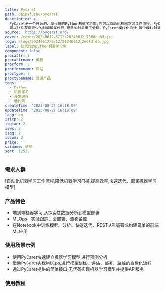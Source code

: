 ```yaml
---
title: PyCaret
path: daimafuzhu/pycaret
description: >-
  PyCaret是一个开源的、低代码的Python机器学习库,它可以自动化机器学习工作流程。PyCaret
  可以让你花费更少的时间编写代码,更多的时间用于分析。PyCaret模块化设计,每个模块封装了特定的机器学习任务。PyCaret中一致的函数集可以在工作流中执行任务。PyCaret中有许多数据预处理功能可供选择,从缩放到特征工程。有大量有趣的教程可以帮助你学习PyCaret,你可以从我们的官方教程开始。PyCaret使机器学习变得简单有趣。
source: 'https://pycaret.org/'
cover: /cover/20240612/6/12/20240612_7868cab3.jpg
logo: /logo/20240612/6/12/20240612_2e0f3f6b.jpg
label: 低代码的python机器学习库
component: false
procattr: 5
procattrname: 编程
procform: 1
procformname: 网站
proctype: 1
proctypename: 普通产品
tags:
  - Python
  - 机器学习
  - 开发编程
  - 低代码
createTime: '2023-08-29 16:18:09'
updateTime: '2023-08-29 16:18:09'
lang: en
isicp: 2
isqian: 2
iswx: 2
isqq: 2
iscom: 2
price: ''
catname: 编程
sort: 12521
---
```




### 需求人群
[自动化机器学习工作流程,降低机器学习门槛,提高效率,快速迭代、部署机器学习模型]

### 产品特色
- 端到端机器学习,从探索性数据分析到模型部署
- MLOps、实验跟踪、云部署、漂移监控
- 在Notebook中训练模型、分析、快速迭代、REST API部署或构建简单的前端ML应用

### 使用场景示例
- 使用PyCaret快速建立机器学习模型,进行预测分析
- 借助PyCaret实现MLOps,进行模型训练、评估、部署、监控的自动化流程
- 通过PyCaret提供的简单接口,无代码实现机器学习模型并提供API服务

### 使用教程


  
